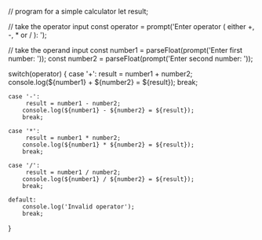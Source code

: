 // program for a simple calculator
let result;

// take the operator input
const operator = prompt('Enter operator ( either +, -, * or / ): ');

// take the operand input
const number1 = parseFloat(prompt('Enter first number: '));
const number2 = parseFloat(prompt('Enter second number: '));

switch(operator) {
    case '+':
         result = number1 + number2;
        console.log(${number1} + ${number2} = ${result});
        break;

    case '-':
         result = number1 - number2;
        console.log(${number1} - ${number2} = ${result});
        break;

    case '*':
         result = number1 * number2;
        console.log(${number1} * ${number2} = ${result});
        break;

    case '/':
         result = number1 / number2;
        console.log(${number1} / ${number2} = ${result});
        break;

    default:
        console.log('Invalid operator');
        break;
}
